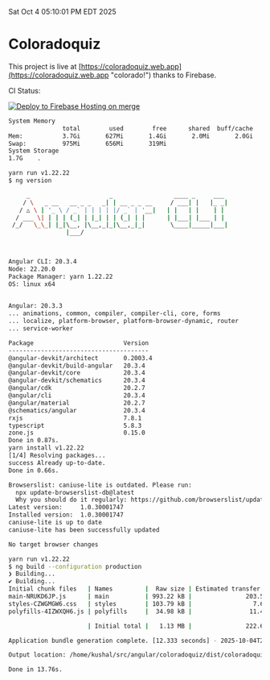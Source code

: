 Sat Oct  4 05:10:01 PM EDT 2025

# Coloradoquiz


This project is live at [https://coloradoquiz.web.app](https://coloradoquiz.web.app "colorado!") thanks to Firebase.

CI Status: 

[![Deploy to Firebase Hosting on merge](https://github.com/teamkushal/coloradoquiz/actions/workflows/firebase-hosting-merge.yml/badge.svg)](https://github.com/teamkushal/coloradoquiz/actions/workflows/firebase-hosting-merge.yml)

```bash
System Memory
               total        used        free      shared  buff/cache   available
Mem:           3.7Gi       627Mi       1.4Gi       2.0Mi       2.0Gi       3.1Gi
Swap:          975Mi       656Mi       319Mi
System Storage
1.7G	.
```
```bash
yarn run v1.22.22
$ ng version

     _                      _                 ____ _     ___
    / \   _ __   __ _ _   _| | __ _ _ __     / ___| |   |_ _|
   / △ \ | '_ \ / _` | | | | |/ _` | '__|   | |   | |    | |
  / ___ \| | | | (_| | |_| | | (_| | |      | |___| |___ | |
 /_/   \_\_| |_|\__, |\__,_|_|\__,_|_|       \____|_____|___|
                |___/
    


Angular CLI: 20.3.4
Node: 22.20.0
Package Manager: yarn 1.22.22
OS: linux x64
    

Angular: 20.3.3
... animations, common, compiler, compiler-cli, core, forms
... localize, platform-browser, platform-browser-dynamic, router
... service-worker

Package                         Version
---------------------------------------
@angular-devkit/architect       0.2003.4
@angular-devkit/build-angular   20.3.4
@angular-devkit/core            20.3.4
@angular-devkit/schematics      20.3.4
@angular/cdk                    20.2.7
@angular/cli                    20.3.4
@angular/material               20.2.7
@schematics/angular             20.3.4
rxjs                            7.8.1
typescript                      5.8.3
zone.js                         0.15.0
Done in 0.87s.
yarn install v1.22.22
[1/4] Resolving packages...
success Already up-to-date.
Done in 0.66s.
```
```bash
Browserslist: caniuse-lite is outdated. Please run:
  npx update-browserslist-db@latest
  Why you should do it regularly: https://github.com/browserslist/update-db#readme
Latest version:     1.0.30001747
Installed version:  1.0.30001747
caniuse-lite is up to date
caniuse-lite has been successfully updated

No target browser changes
```
```bash
yarn run v1.22.22
$ ng build --configuration production
❯ Building...
✔ Building...
Initial chunk files   | Names         |  Raw size | Estimated transfer size
main-NRUKD6JP.js      | main          | 993.22 kB |               203.51 kB
styles-CZWGMGW6.css   | styles        | 103.79 kB |                 7.64 kB
polyfills-4IZWXQH6.js | polyfills     |  34.98 kB |                11.49 kB

                      | Initial total |   1.13 MB |               222.65 kB

Application bundle generation complete. [12.333 seconds] - 2025-10-04T21:10:38.664Z

Output location: /home/kushal/src/angular/coloradoquiz/dist/coloradoquiz

Done in 13.76s.
```
